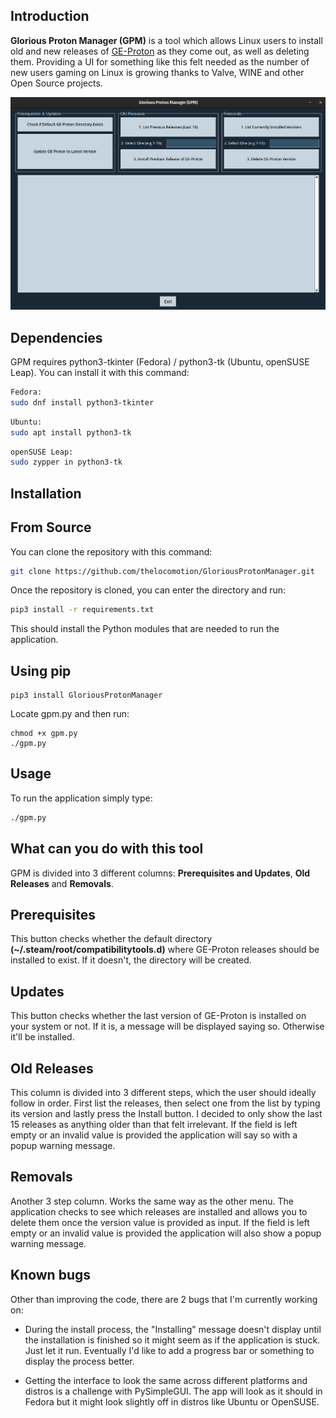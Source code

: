 Introduction
------------
**Glorious Proton Manager (GPM)** is a tool which allows Linux users to install old and new releases of [GE-Proton][ge-proton-url] as they come out, as well as deleting them. Providing a UI for something like this felt needed as the number of new users gaming on Linux is growing thanks to Valve, WINE and other Open Source projects.

[ge-proton-url]: https://github.com/GloriousEggroll/proton-ge-custom

![GPM Screenshot](.github/images/GPM.png)

Dependencies
------------
GPM requires python3-tkinter (Fedora) / python3-tk (Ubuntu, openSUSE Leap). You can install it with this command:
```bash
Fedora:
sudo dnf install python3-tkinter
```
```bash
Ubuntu:
sudo apt install python3-tk
```
```bash
openSUSE Leap:
sudo zypper in python3-tk
```

Installation
------------
## From Source
You can clone the repository with this command:
```bash
git clone https://github.com/thelocomotion/GloriousProtonManager.git
```

Once the repository is cloned, you can enter the directory and run:
```bash
pip3 install -r requirements.txt
```
This should install the Python modules that are needed to run the application.

## Using pip
```
pip3 install GloriousProtonManager
```
Locate gpm.py and then run:
```
chmod +x gpm.py
./gpm.py
```

Usage
-----
To run the application simply type:
```bash
./gpm.py
```

What can you do with this tool
------------------------------
GPM is divided into 3 different columns: **Prerequisites and Updates**, **Old Releases** and **Removals**.

## Prerequisites
This button checks whether the default directory **(~/.steam/root/compatibilitytools.d)** where GE-Proton releases should be installed to exist. If it doesn't, the directory will be created.

## Updates
This button checks whether the last version of GE-Proton is installed on your system or not. If it is, a message will be displayed saying so. Otherwise it'll be installed.

## Old Releases
This column is divided into 3 different steps, which the user should ideally follow in order. First list the releases, then select one from the list by typing its version and lastly press the Install button. I decided to only show the last 15 releases as anything older than that felt irrelevant. If the field is left empty or an invalid value is provided the application will say so with a popup warning message.

## Removals
Another 3 step column. Works the same way as the other menu. The application checks to see which releases are installed and allows you to delete them once the version value is provided as input. If the field is left empty or an invalid value is provided the application will also show a popup warning message.

Known bugs
----------
Other than improving the code, there are 2 bugs that I'm currently working on:

- During the install process, the "Installing" message doesn't display until the installation is finished so it might seem as if the application is stuck. Just let it run. Eventually I'd like to add a progress bar or something to display the process better.

- Getting the interface to look the same across different platforms and distros is a challenge with PySimpleGUI. The app will look as it should in Fedora but it might look slightly off in distros like Ubuntu or OpenSUSE.
